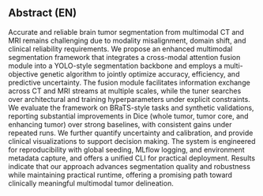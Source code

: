 ## Abstract (EN)

Accurate and reliable brain tumor segmentation from multimodal CT and MRI remains challenging due to modality misalignment, domain shift, and clinical reliability requirements. We propose an enhanced multimodal segmentation framework that integrates a cross-modal attention fusion module into a YOLO-style segmentation backbone and employs a multi-objective genetic algorithm to jointly optimize accuracy, efficiency, and predictive uncertainty. The fusion module facilitates information exchange across CT and MRI streams at multiple scales, while the tuner searches over architectural and training hyperparameters under explicit constraints. We evaluate the framework on BRaTS-style tasks and synthetic validations, reporting substantial improvements in Dice (whole tumor, tumor core, and enhancing tumor) over strong baselines, with consistent gains under repeated runs. We further quantify uncertainty and calibration, and provide clinical visualizations to support decision making. The system is engineered for reproducibility with global seeding, MLflow logging, and environment metadata capture, and offers a unified CLI for practical deployment. Results indicate that our approach advances segmentation quality and robustness while maintaining practical runtime, offering a promising path toward clinically meaningful multimodal tumor delineation.


